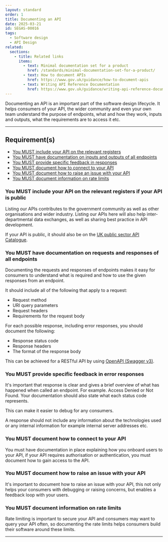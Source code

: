 ```yaml
---
layout: standard
order: 1
title: Documenting an API
date: 2025-03-21
id: SEGAS-00016
tags:
  - Software design
  - API Design
related:
  sections:
    - title: Related links
      items:
        - text: Minimal documentation set for a product
          href: /standards/minimal-documentation-set-for-a-product/
        - text: How to document APIs
          href: https://www.gov.uk/guidance/how-to-document-apis
        - text: Writing API Reference Documentation
          href: https://www.gov.uk/guidance/writing-api-reference-documentation
---
```


Documenting an API is an important part of the software design lifecycle. It helps consumers of your API, the wider community and even your own team understand the purpose of endpoints, what and how they work, inputs and outputs, what the requirements are to access it etc.

---

## Requirement(s)

- [You MUST include your API on the relevant registers](#you-must-include-your-api-on-the-relevant-registers)
- [You MUST have documentation on inputs and outputs of all endpoints](#you-must-have-documentation-on-inputs-and-outputs-of-all-endpoints)
- [You MUST provide specific feedback in responses](#you-must-provide-specific-feedback-in-responses)
- [You MUST document how to connect to your API](#you-must-document-how-to-connect-to-your-api)
- [You MUST document how to raise an issue with your API](#you-must-document-how-to-raise-an-issue-with-your-api)
- [You MUST document information on rate limits](#you-must-document-information-on-rate-limits)

### You MUST include your API on the relevant registers if your API is public

Listing our APIs contributes to the government community as well as other organisations and wider industry. Listing our APIs here will also help inter-departmental data exchanges, as well as sharing best practice in API development.

If your API is public, it should also be on the [UK public sector API Catalogue](https://www.api.gov.uk/ho/#home-office).

### You MUST have documentation on requests and responses of all endpoints

Documenting the requests and responses of endpoints makes it easy for consumers to understand what is required and how to use the given responses from an endpoint.

It should include all of the following that apply to a request:

- Request method
- URI query parameters
- Request headers
- Requirements for the request body

For each possible response, including error responses, you should document the following:

- Response status code
- Response headers
- The format of the response body

This can be achieved for a RESTful API by using [OpenAPI (Swagger v3)](https://www.openapis.org/what-is-openapi).

### You MUST provide specific feedback in error responses

It's important that response is clear and gives a brief overview of what has happened when called an endpoint. For example. Access Denied or Not Found. Your documentation should also state what each status code represents.

This can make it easier to debug for any consumers.

A response should not include any information about the technologies used or any internal information for example internal server addresses etc.

### You MUST document how to connect to your API

You must have documentation in place explaining how you onboard users to your API, if your API requires authorisation or authentication, you must document how to gain access to the API.

### You MUST document how to raise an issue with your API

It's important to document how to raise an issue with your API, this not only helps your consumers with debugging or raising concerns, but enables a feedback loop with your users.

### You MUST document information on rate limits

Rate limiting is important to secure your API and consumers may want to query your API often, so documenting the rate limits helps consumers build their software around these limits.

---
